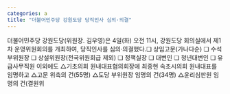 ```yaml
---
categories: a
title: "더불어민주당 강원도당 당직인사 심의·의결"
---
```

더불어민주당 강원도당(위원장. 김우영)은 4일(화) 오전 11시, 강원도당 회의실에서 제1차 운영위원회의를 개최하여, 당직인사를 심의&middot;의결했다.❏ 상임고문(가나다순) ❏ 수석부위원장 ❏ 상설위원장(전국위원회급 제외) ❏ 정책실장 ❏ 대변인 ❏ 청년대변인																																																		❏ 유급사무직원 이외에도 △기초의회 원내대표협의회장에 최종현 속초시의회 원내대표를 임명하고 △고문 위촉의 건(55명) △도당 부위원장 임명의 건(34명) △윤리심판원 임명의 건(결원위
